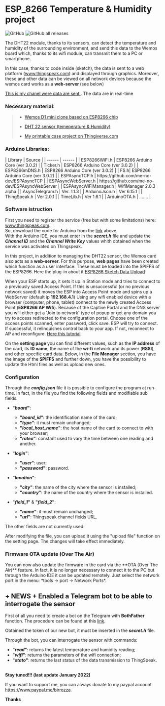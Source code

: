 # ESP_8266 Temperature & Humidity project
<p>
<img alt="GitHub" src="https://img.shields.io/github/license/birrozza/esp_8266_T-H">
<img alt="GitHub all releases" src="https://img.shields.io/github/downloads/birrozza/esp_8266_T-H/total">

</p>
<p>The DHT22 module, thanks to its sensors, can detect the temperature and humidity of the surrounding environment, and send this data to the Wemos board which, thanks to its wifi module, can transmit them to a PC or smartphone.</p>

In this case, thanks to code inside (sketch), the data is sent to a web platform (www.thingspeak.com) and displayed through graphics. Moreover, these and other data can be viewed on all network devices because the wemos card works as a <strong>web-server </strong>(see below)


[This is my chanel were data are sent ](https://thingspeak.com/channels/867219).  The data are in real-time

<h3>Necessary material:</h3>

<blockquote>
<ul>
<li><p> <a href="https://www.banggood.com/Geekcreit-D1-mini-V2_2_0-WIFI-Internet-Development-Board-Based-ESP8266-4MB-FLASH-ESP-12S-Chip-p-1143874.html?p=MX1504307245201310VT&custlinkid=673886">Wemos D1 mini clone based on ESP8266 chip </a></p></li>
<li><p> <a href="https://www.banggood.com/AM2302-DHT22-Temperature-And-Humidity-Sensor-Module-For-Arduino-SCM-p-937403.html?rmmds=search&cur_warehouse=CN">DHT 22 sensor (temeperature & Humidity)</a></p></li>
<li><p> <a href="https://www.thingiverse.com/thing:3965015">My printable case project on Thingiverse.com</a></p></li>
</ul>
</blockquote>

<h3>Arduino Libraries:</h3>
| Library | Source |
| ------ | ------ |
| ESP8266WiFi.h | ESP8266 Arduino Core (ver 3.0.2) |
| Ticker.h | ESP8266 Arduino Core (ver 3.0.2) |
| ESP8266mDNS.h | ESP8266 Arduino Core (ver 3.0.2) |
| FS.h| ESP8266 Arduino Core (ver 3.0.2) |
| ESPAsyncTCP.h | https://github.com/me-no-dev/ESPAsyncTCP |
| ESPAsyncWebServer.h | https://github.com/me-no-dev/ESPAsyncWebServer |
| ESPAsyncWiFiManager.h | WifiManager 2.0.3 alpha |
| AsyncTelegram.h | Ver. 1.1.3 |
| ArduinoJson.h | Ver 6.15.1 |
| ThingSpeak.h | Ver 2.0.1 |
| TimeLib.h | Ver 1.6.1 |
| ArduinoOTA.h | ....... |

<h3>Software istruction</h3>

<p>First you need to register the service (free but with some limitations) here:  <a href="https://thingspeak.com">www.thingspeak.com</a>. 
<br> 
 So,  download the code for Arduino from the <a href="https://github.com/birrozza/esp_8266_T-H">link</a> above.
<br>
With the Arduino IDE, you must enter in the <b><em>secret.h</em></b> file and update the <em><strong>Channel ID</em></strong> and the <em><strong>Channel Write Key</strong></em> values whith obtained when the service was activated on Thingspeak.</p>

In this project, in addition to managing the DHT22 sensor, the Wemos card also acts as a <strong>web-server</strong>. For this purpose, <strong>web pages</strong> have been created which function as a user interface. These must be loaded into the SPIFFS of the ESP8266. Here the plug-in about it [ESP8266 Sketch Data Upload](https://github.com/esp8266/arduino-esp8266fs-plugin)

When your ESP starts up, it sets it up in Station mode and tries to connect to a previously saved Access Point.
If this is unsuccessful (or no previous network saved) it moves the ESP into Access Point mode and spins up a  WebServer (default ip <strong>192.168.4.1</strong>)
Using any wifi enabled device with a browser (computer, phone, tablet) connect to the newly created Access Point (<strong>ESP8266 AP Wifi</strong>).
Because of the Captive Portal and the DNS server you will either get a 'Join to network' type of popup or get any domain you try to access redirected to the configuration portal.
Choose one of the access points scanned, enter password, click save.
ESP will try to connect. If successful, it relinquishes control back to your app. If not, reconnect to AP and reconfigure.
[Here this tutorial](https://github.com/alanswx/ESPAsyncWiFiManager)

On the <strong>setting page</strong> you can find different values, such as the <strong>IP address</strong> of the card, its <strong>ID name</strong>, the name of the <strong>wi-fi</strong> network and its power (<strong>RSSI</strong>), and other specific card data.
Below, in the <strong>File Manager</strong> section, you have the image of the <strong>SPIFFS</strong> and further down, you have the possibility to update the Html files as well as upload new ones.

<h3>Configuration</h3>

Through the <b>_config.json_</b> file it is possible to configure the program at run-time.
In fact, in the file you find the following fields and modifiable sub fields:

*  <b>"_board_"</b>:

    *  <b>"_board_id_"</b>: the identification name of the card;
    *  <b>"_type_"</b>: it must remain unchanged;
    *  <b>"_local_host_name_"</b>: the host name of the card to connect to with your browser;
    *  <b>"_rateo_"</b>: constant used to vary the time between one reading and another.

*  <b>"_login_"</b>:    
    *  <b>"_user_"</b>: user;
    *  <b>"_password_"</b>: password.
    

*  <b>"_location_"</b>:    
    *  <b>"_city_"</b>: the name of the city where the sensor is installed;
    *  <b>"_country_"</b>: the name of the country where the sensor is installed.
    

*  <b>"_field_1_"</b> & <b>"_field_2_"</b>:    
    *  <b>"_name_"</b>: it must remain unchanged;
    *  <b>"_url_"</b>: Thingspeak channel fields URL.

The other fields are not currently used.

After modifying the file, you can upload it using the "upload file" function on the setting page. The changes will take effect immediately.


<h3>Firmware OTA update (Over The Air)</h3>
You can now also update the firmware in the card via the **OTA (Over The Air)** feature. In fact, it is no longer necessary to connect it to the PC but through the Arduino IDE it can be updated remotely. Just select the network port in the menu: *tools -> port -> Network Ports*.

<h2><strong>+ NEWS +  Enabled a Telegram bot to be able to interrogate the sensor </strong></h2>
First of all you need to create a bot on the Telegram with <b>BothFather</b> function. The procedure 
can be found at this <a href="https://core.telegram.org/bots#6-botfather">link</a>.

Obtained the token of our new bot, it must be inserted in the <b>_secret.h_</b> file.

Through the bot, you can interrogate the sensor with commands:
<ul>
    <li><b>"<em>read</em>"</b>:  returns the latest temperature and humidity reading;</li>
    <li><b>"<em>wifi</em>"</b>:  returns the parameters of the wifi connection;</li>
    <li><b>"<em>stato</em>"</b>: returns the last status of the data transmission to ThingSpeak.</li>
</ul> 
<br>
<strong>Stay tuned!!! (last update January 2022)</strong>

If you want to support me, you can always donate to my paypal account https://www.paypal.me/birrozza. 

**Thanks**